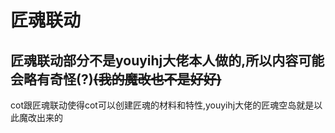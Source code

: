 # 匠魂联动

## 匠魂联动部分不是youyihj大佬本人做的,所以内容可能会略有奇怪(?)~~(我的魔改也不是好好)~~

cot跟匠魂联动使得cot可以创建匠魂的材料和特性,youyihj大佬的匠魂空岛就是以此魔改出来的

